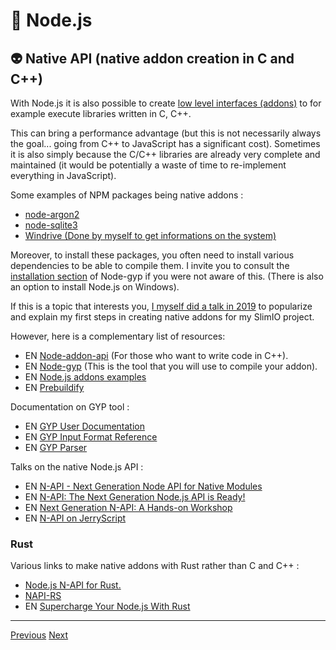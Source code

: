 # 🐢 Node.js

## 👽 Native API (native addon creation in C and C++)

With Node.js it is also possible to create [low level interfaces (addons)](https://nodejs.org/api/n-api.html) to for example execute libraries written in C, C++.

This can bring a performance advantage (but this is not necessarily always the goal... going from C++ to JavaScript has a significant cost). Sometimes it is also simply because the C/C++ libraries are already very complete and maintained (it would be potentially a waste of time to re-implement everything in JavaScript).

Some examples of NPM packages being native addons :

- [node-argon2](https://github.com/ranisalt/node-argon2)
- [node-sqlite3](https://github.com/mapbox/node-sqlite3)
- [Windrive (Done by myself to get informations on the system)](https://github.com/SlimIO/Windrive)

Moreover, to install these packages, you often need to install various dependencies to be able to compile them. I invite you to consult the [installation section](https://github.com/nodejs/node-gyp#installation) of Node-gyp if you were not aware of this. (There is also an option to install Node.js on Windows).

If this is a topic that interests you, [I myself did a talk in 2019](https://www.youtube.com/watch?v=rvmnnlYf3lk) to popularize and explain my first steps in creating native addons for my SlimIO project. 

However, here is a complementary list of resources:

- EN [Node-addon-api](https://github.com/nodejs/node-addon-api) (For those who want to write code in C++).
- EN [Node-gyp](https://github.com/nodejs/node-gyp) (This is the tool that you will use to compile your addon).
- EN [Node.js addons examples](https://github.com/JoseJPR/nodejs-addons)
- EN [Prebuildify](https://github.com/prebuild/prebuildify)

Documentation on GYP tool :
- EN [GYP User Documentation](https://gyp.gsrc.io/docs/UserDocumentation.md)
- EN [GYP Input Format Reference](https://gyp.gsrc.io/docs/InputFormatReference.md)
- EN [GYP Parser](https://github.com/addaleax/gyp-parser)

Talks on the native Node.js API :
- EN [N-API - Next Generation Node API for Native Modules](https://www.youtube.com/watch?v=-Oniup60Afs)
- EN [N-API: The Next Generation Node.js API is Ready!](https://www.youtube.com/watch?v=BrJcsYjp8Nw&list=PLfMzBWSH11xaZvhv1X5Fq1H-oMdnAtG6k&index=54)
- EN [Next Generation N-API: A Hands-on Workshop](https://www.youtube.com/watch?v=-v4Q0y4CeRA&list=PLfMzBWSH11xZPfWcC0DqFqKo_reMP58mw&index=44)
- EN [N-API on JerryScript](https://www.youtube.com/watch?v=Pxabz_FA1IU&list=PLfMzBWSH11xaZvhv1X5Fq1H-oMdnAtG6k&index=69)

### Rust

Various links to make native addons with Rust rather than C and C++ :
- [Node.js N-API for Rust.](https://www.youtube.com/watch?v=UzTPBy2acio)
- [NAPI-RS](https://github.com/napi-rs)
- EN [Supercharge Your Node.js With Rust](https://yieldcode.blog/supercharge-nodejs-with-rust/)

---

[Previous](./event-loop.md)
[Next](./cli.md)